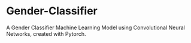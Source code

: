 # Gender-Classifier
A Gender Classifier Machine Learning Model using Convolutional Neural Networks, created with Pytorch.
